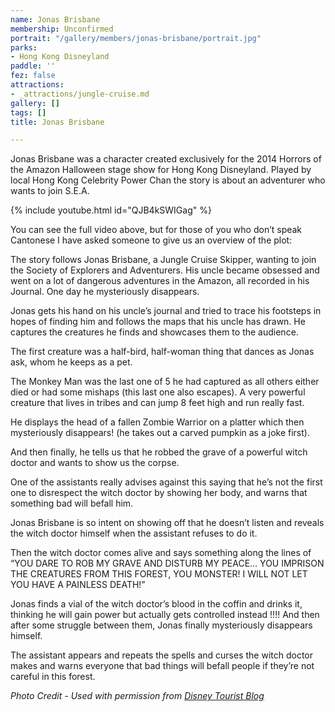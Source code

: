 ```yaml
---
name: Jonas Brisbane
membership: Unconfirmed
portrait: "/gallery/members/jonas-brisbane/portrait.jpg"
parks:
- Hong Kong Disneyland
paddle: ''
fez: false
attractions:
- _attractions/jungle-cruise.md
gallery: []
tags: []
title: Jonas Brisbane

---
```

Jonas Brisbane was a character created exclusively for the 2014 Horrors of the Amazon Halloween stage show for Hong Kong Disneyland. Played by local Hong Kong Celebrity Power Chan the story is about an adventurer who wants to join S.E.A.

{% include youtube.html id="QJB4kSWIGag" %}

You can see the full video above, but for those of you who don’t speak Cantonese I have asked someone to give us an overview of the plot:

The story follows Jonas Brisbane, a Jungle Cruise Skipper, wanting to join the Society of Explorers and Adventurers. His uncle became obsessed and went on a lot of dangerous adventures in the Amazon, all recorded in his Journal. One day he mysteriously disappears.

Jonas gets his hand on his uncle’s journal and tried to trace his footsteps in hopes of finding him and follows the maps that his uncle has drawn. He captures the creatures he finds and showcases them to the audience.

The first creature was a half-bird, half-woman thing that dances as Jonas ask, whom he keeps as a pet.

The Monkey Man was the last one of 5 he had captured as all others either died or had some mishaps (this last one also escapes). A very powerful creature that lives in tribes and can jump 8 feet high and run really fast.

He displays the head of a fallen Zombie Warrior on a platter which then mysteriously disappears! (he takes out a carved pumpkin as a joke first).

And then finally, he tells us that he robbed the grave of a powerful witch doctor and wants to show us the corpse.

One of the assistants really advises against this saying that he’s not the first one to disrespect the witch doctor by showing her body, and warns that something bad will befall him.

Jonas Brisbane is so intent on showing off that he doesn’t listen and reveals the witch doctor himself when the assistant refuses to do it.

Then the witch doctor comes alive and says something along the lines of “YOU DARE TO ROB MY GRAVE AND DISTURB MY PEACE… YOU IMPRISON THE CREATURES FROM THIS FOREST, YOU MONSTER! I WILL NOT LET YOU HAVE A PAINLESS DEATH!”

Jonas finds a vial of the witch doctor’s blood in the coffin and drinks it, thinking he will gain power but actually gets controlled instead !!!! And then after some struggle between them, Jonas finally mysteriously disappears himself.

The assistant appears and repeats the spells and curses the witch doctor makes and warns everyone that bad things will befall people if they’re not careful in this forest.

_Photo Credit - Used with permission from_ [_Disney Tourist Blog_](https://www.disneytouristblog.com/halloween-hong-kong-disneyland/)